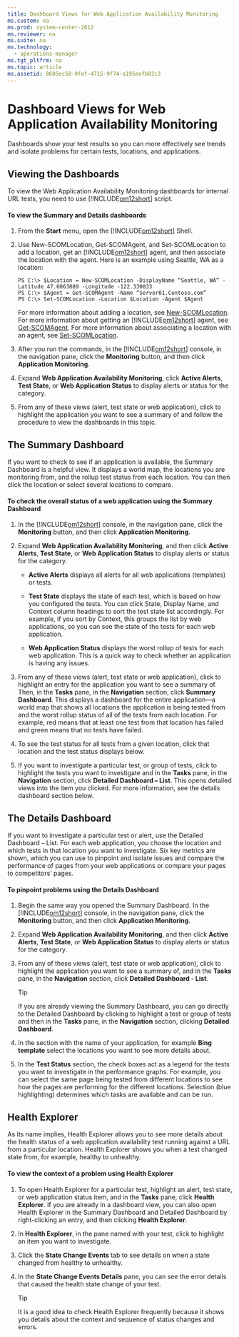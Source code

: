 ```yaml
---
title: Dashboard Views for Web Application Availability Monitoring
ms.custom: na
ms.prod: system-center-2012
ms.reviewer: na
ms.suite: na
ms.technology: 
  - operations-manager
ms.tgt_pltfrm: na
ms.topic: article
ms.assetid: 8605ec58-9fef-4715-9f74-a195eefb82c3
---
```

# Dashboard Views for Web Application Availability Monitoring
Dashboards show your test results so you can more effectively see trends and isolate problems for certain tests, locations, and applications.

## Viewing the Dashboards
To view the Web Application Availability Monitoring dashboards for internal URL tests, you need to use [!INCLUDE[om12short](../Token/om12short_md.md)] script.

#### To view the Summary and Details dashboards

1.  From the **Start** menu, open the [!INCLUDE[om12short](../Token/om12short_md.md)] Shell.

2.  Use New\-SCOMLocation, Get\-SCOMAgent, and Set\-SCOMLocation to add a location, get an [!INCLUDE[om12short](../Token/om12short_md.md)] agent, and then associate the location with the agent. Here is an example using Seattle, WA as a location:

    ```
    PS C:\> $Location = New-SCOMLocation -DisplayName “Seattle, WA” -Latitude 47.6063889 -Longitude -122.330833
    PS C:\> $Agent = Get-SCOMAgent -Name “Server01.Contoso.com” 
    PS C:\> Set-SCOMLocation -Location $Location -Agent $Agent
    ```

    For more information about adding a location, see [New\-SCOMLocation](http://go.microsoft.com/fwlink/?LinkId=235473). For more information about getting an [!INCLUDE[om12short](../Token/om12short_md.md)] agent, see [Get\-SCOMAgent](http://go.microsoft.com/fwlink/?LinkID=187686). For more information about associating a location with an agent, see [Set\-SCOMLocation](http://go.microsoft.com/fwlink/?LinkId=235479).

3.  After you run the commands, in the [!INCLUDE[om12short](../Token/om12short_md.md)] console, in the navigation pane, click the **Monitoring** button, and then click **Application Monitoring**.

4.  Expand **Web Application Availability Monitoring**, click **Active Alerts**, **Test State**, or **Web Application Status** to display alerts or status for the category.

5.  From any of these views \(alert, test state or web application\), click to highlight the application you want to see a summary of and follow the procedure to view the dashboards in this topic.

## The Summary Dashboard
If you want to check to see if an application is available, the Summary Dashboard is a helpful view. It displays a world map, the locations you are monitoring from, and the rollup test status from each location. You can then click the location or select several locations to compare.

#### To check the overall status of a web application using the Summary Dashboard

1.  In the [!INCLUDE[om12short](../Token/om12short_md.md)] console, in the navigation pane, click the **Monitoring** button, and then click **Application Monitoring**.

2.  Expand **Web Application Availability Monitoring**, and then click **Active Alerts**, **Test State**, or **Web Application Status** to display alerts or status for the category.

    -   **Active Alerts** displays all alerts for all web applications \(templates\) or tests.

    -   **Test State** displays the state of each test, which is based on how you configured the tests. You can click State, Display Name, and Context column headings to sort the test state list accordingly. For example, if you sort by Context, this groups the list by web applications, so you can see the state of the tests for each web application.

    -   **Web Application Status** displays the worst rollup of tests for each web application. This is a quick way to check whether an application is having any issues.

3.  From any of these views \(alert, test state or web application\), click to highlight an entry for the application you want to see a summary of. Then, in the **Tasks** pane, in the **Navigation** section, click **Summary Dashboard**. This displays a dashboard for the entire application—a world map that shows all locations the application is being tested from and the worst rollup status of all of the tests from each location. For example, red means that at least one test from that location has failed and green means that no tests have failed.

4.  To see the test status for all tests from a given location, click that location and the test status displays below.

5.  If you want to investigate a particular test, or group of tests, click to highlight the tests you want to investigate and in the **Tasks** pane, in the **Navigation** section, click **Detailed Dashboard – List**. This opens detailed views into the item you clicked. For more information, see the details dashboard section below.

## The Details Dashboard
If you want to investigate a particular test or alert, use the Detailed Dashboard – List. For each web application, you choose the location and which tests in that location you want to investigate. Six key metrics are shown, which you can use to pinpoint and isolate issues and compare the performance of pages from your web applications or compare your pages to competitors’ pages.

#### To pinpoint problems using the Details Dashboard

1.  Begin the same way you opened the Summary Dashboard. In the [!INCLUDE[om12short](../Token/om12short_md.md)] console, in the navigation pane, click the **Monitoring** button, and then click **Application Monitoring**.

2.  Expand **Web Application Availability Monitoring**, and then click **Active Alerts**, **Test State**, or **Web Application Status** to display alerts or status for the category.

3.  From any of these views \(alert, test state or web application\), click to highlight the application you want to see a summary of, and in the **Tasks** pane, in the **Navigation** section, click **Detailed Dashboard \- List**.

    > [!TIP]
    > If you are already viewing the Summary Dashboard, you can go directly to the Detailed Dashboard by clicking to highlight a test or group of tests and then in the **Tasks** pane, in the **Navigation** section, clicking **Detailed Dashboard**.

4.  In the section with the name of your application, for example **Bing template** select the locations you want to see more details about.

5.  In the **Test Status** section, the check boxes act as a legend for the tests you want to investigate in the performance graphs. For example, you can select the same page being tested from different locations to see how the pages are performing for the different locations. Selection \(blue highlighting\) determines which tasks are available and can be run.

## Health Explorer
As its name implies, Health Explorer allows you to see more details about the health status of a web application availability test running against a URL from a particular location. Health Explorer shows you when a test changed state from, for example, healthy to unhealthy.

#### To view the context of a problem using Health Explorer

1.  To open Health Explorer for a particular test, highlight an alert, test state, or web application status item, and in the **Tasks** pane, click **Health Explorer**. If you are already in a dashboard view, you can also open Health Explorer in the Summary Dashboard and Detailed Dashboard by right\-clicking an entry, and then clicking **Health Explorer**.

2.  In **Health Explorer**, in the pane named with your test, click to highlight an item you want to investigate.

3.  Click the **State Change Events** tab to see details on when a state changed from healthy to unhealthy.

4.  In the **State Change Events Details** pane, you can see the error details that caused the health state change of your test.

    > [!TIP]
    > It is a good idea to check Health Explorer frequently because it shows you details about the context and sequence of status changes and errors.

